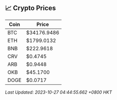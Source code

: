 ## 📈 Crypto Prices

| Coin | Price |
| ---- | ----- |
| BTC | $34176.9486 |
| ETH | $1799.0132 |
| BNB | $222.9618 |
| CRV | $0.4745 |
| ARB | $0.9448 |
| OKB | $45.1700 |
| DOGE | $0.0717 |

_Last Updated: 2023-10-27 04:44:55.662 +0800 HKT_